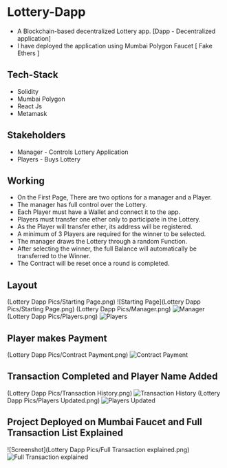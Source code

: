 # Lottery-Dapp
- A Blockchain-based decentralized Lottery app.
[Dapp - Decentralized application]
- I have deployed the application using Mumbai Polygon Faucet [ Fake Ethers ]

## Tech-Stack
- Solidity
- Mumbai Polygon
- React Js
- Metamask

## Stakeholders
- Manager - Controls Lottery Application
- Players - Buys Lottery

## Working
- On the First Page, There are two options for a manager and a Player.
- The manager has full control over the Lottery.
- Each Player must have a Wallet and connect it to the app.
- Players must transfer one ether only to participate in the Lottery.
- As the Player will transfer ether, its address will be registered.
- A minimum of 3 Players are required for the winner to be selected.
- The manager draws the Lottery through a random Function.
- After selecting the winner, the full Balance will automatically be transferred to the Winner.
- The Contract will be reset once a round is completed.

## Layout
(Lottery Dapp Pics/Starting Page.png)
![Starting Page](Lottery Dapp Pics/Starting Page.png)
(Lottery Dapp Pics/Manager.png)
![Manager](https://github.com/Pulkit0103/Lottery-Dapp/assets/74561711/4d93a4c5-c341-40a8-aaab-6493f7aed7e4)
(Lottery Dapp Pics/Players.png)
![Players](https://github.com/Pulkit0103/Lottery-Dapp/assets/74561711/c73be1c6-4e63-4041-9096-4b4009bb56d5)


## Player makes Payment 
(Lottery Dapp Pics/Contract Payment.png)
![Contract Payment](https://github.com/Pulkit0103/Lottery-Dapp/assets/74561711/bfd6e10e-9255-4ebf-a93b-6a940775315e)


## Transaction Completed and Player Name Added
(Lottery Dapp Pics/Transaction History.png)
![Transaction History](https://github.com/Pulkit0103/Lottery-Dapp/assets/74561711/65e74fb6-53a6-4f0f-b77f-6ee909ecc1fb)
(Lottery Dapp Pics/Players Updated.png)
![Players Updated](https://github.com/Pulkit0103/Lottery-Dapp/assets/74561711/1b17077b-cc9f-4923-9c4e-f7bdeb68f17c)

## Project Deployed on Mumbai Faucet and Full Transaction List Explained
![Screenshot](Lottery Dapp Pics/Full Transaction explained.png)
![Full Transaction explained](https://github.com/Pulkit0103/Lottery-Dapp/assets/74561711/0c3d481b-cbf6-4ace-b15c-a055d9789d1b)
